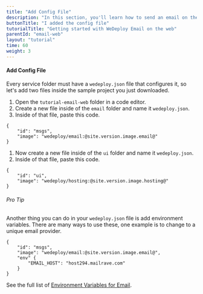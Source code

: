 ```yaml
---
title: "Add Config File"
description: "In this section, you'll learn how to send an email on the web using the WeDeploy API Client."
buttonTitle: "I added the config file"
tutorialTitle: "Getting started with WeDeploy Email on the web"
parentId: "email-web"
layout: "tutorial"
time: 60
weight: 3
---
```


#### Add Config File

Every service folder must have a `wedeploy.json` file that configures it, so let's add two files inside the sample project you just downloaded.

1. Open the `tutorial-email-web` folder in a code editor.
2. Create a new file inside of the `email` folder and name it `wedeploy.json`.
3. Inside of that file, paste this code.

```application/json
{
	"id": "msgs",
	"image": "wedeploy/email:@site.version.image.email@"
}
```

1. Now create a new file inside of the `ui` folder and name it `wedeploy.json`.
2. Inside of that file, paste this code.

```application/json
{
	"id": "ui",
	"image": "wedeploy/hosting:@site.version.image.hosting@"
}
```

<aside>

###### <span class="icon-16-star"></span> Pro Tip

Another thing you can do in your `wedeploy.json` file is add environment variables. There are many ways to use these, one example is to change to a unique email provider.

```application/json
{
	"id": "msgs",
	"image": "wedeploy/email:@site.version.image.email@",
	"env" {
		"EMAIL_HOST": "host294.mailrave.com"
	}
}
```

See the full list of <a href="/docs/email/environment-variables.html" target="_blank">Environment Variables for Email</a>.

</aside>

